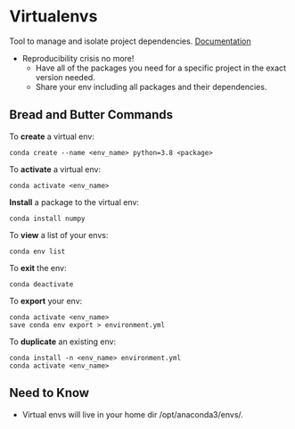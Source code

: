 Virtualenvs
============

Tool to manage and isolate project dependencies. <a href="https://docs.conda.io/projects/conda/en/latest/user-guide/tasks/manage-environments.html#creating-an-environment-with-commands" target="_blank" rel="noreferrer">Documentation</a>


* Reproducibility crisis no more!
  * Have all of the packages you need for a specific project in the exact version needed.
  * Share your env including all packages and their dependencies.


## Bread and Butter Commands
To <strong>create</strong> a virtual env:
```
conda create --name <env_name> python=3.8 <package>
```
To <strong>activate</strong> a virtual env:
```
conda activate <env_name>
````

<strong>Install</strong> a package to the virtual env:
```
conda install numpy
```

To <strong>view</strong> a list of your envs:
```
conda env list
```

To <strong>exit</strong> the env:
```
conda deactivate
```

To <strong>export</strong> your env:
```
conda activate <env_name>
save conda env export > environment.yml
```

To <strong>duplicate</strong> an existing env:
```
conda install -n <env_name> environment.yml
conda activate <env_name>
```

## Need to Know
* Virtual envs will live in your home dir /opt/anaconda3/envs/.
